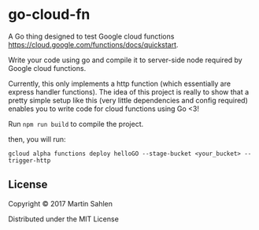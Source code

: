 # go-cloud-fn

A Go thing designed to test Google cloud functions https://cloud.google.com/functions/docs/quickstart.

Write your code using go and compile it to server-side node required by Google cloud functions.

Currently, this only implements a http function (which essentially are express handler functions). The idea of this
project is really to show that a pretty simple setup like this (very little dependencies and config required) enables
you to write code for cloud functions using Go <3!

Run `npm run build` to compile the project.

then, you will run:

`gcloud alpha functions deploy helloGO --stage-bucket <your_bucket> --trigger-http`

## License

Copyright © 2017 Martin Sahlen

Distributed under the MIT License
